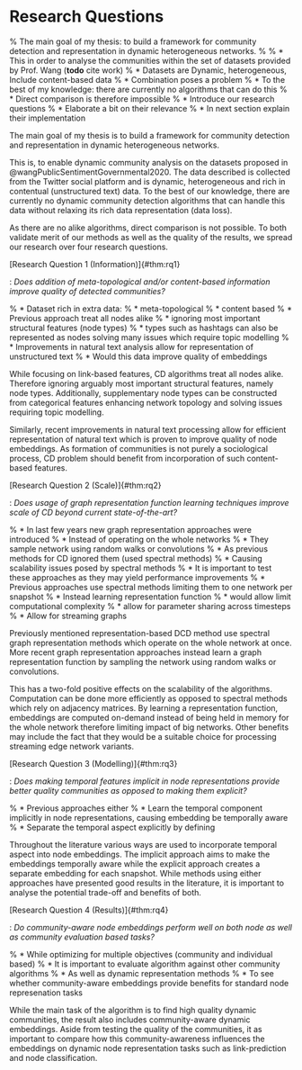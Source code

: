 # Research Questions

% The main goal of my thesis: to build a framework for community detection and representation in dynamic heterogeneous networks.
% 
% * This in order to analyse the communities within the set of datasets provided by Prof. Wang (**todo** cite work)
%   * Datasets are Dynamic, heterogeneous, Include content-based data
%   * Combination poses a problem
% * To the best of my knowledge: there are currently no algorithms that can do this
% * Direct comparison is therefore impossible
% * Introduce our research questions
%   * Elaborate a bit on their relevance
%   * In next section explain their implementation

 The main goal of my thesis is to build a framework for community detection and representation in dynamic heterogeneous networks. 

This is, to enable dynamic community analysis on the datasets proposed in @wangPublicSentimentGovernmental2020. The data described is collected from the Twitter social platform and is dynamic, heterogeneous and rich in contentual (unstructured text) data. To the best of our knowledge, there are currently no dynamic community detection algorithms that can handle this data without relaxing its rich data representation (data loss).

As there are no alike algorithms, direct comparison is not possible. To both validate merit of our methods as well as the quality of the results, we spread our research over four research questions.



[Research Question 1 (Information)]{#thm:rq1}

: *Does addition of meta-topological and/or content-based information improve quality of detected communities?*

% * Dataset rich in extra data: 
%   * meta-topological
%   * content based
% * Previous approach treat all nodes alike 
%   * ignoring most important structural features (node types)
%   * types such as hashtags can also be represented as nodes solving many issues which require topic modelling
% * Improvements in natural text analysis allow for representation of unstructured text
%   * Would this data improve quality of embeddings

While focusing on link-based features, CD algorithms treat all nodes alike. Therefore ignoring arguably most important structural features, namely node types. Additionally, supplementary node types can be constructed from categorical features enhancing network topology and solving issues requiring topic modelling. 

Similarly, recent improvements in natural text processing allow for efficient representation of natural text which is proven to improve quality of node embeddings. As formation of communities is not purely a sociological process, CD problem should benefit from incorporation of such content-based features.



[Research Question 2 (Scale)]{#thm:rq2}

: *Does usage of graph representation function learning techniques improve scale of CD beyond current state-of-the-art?*

% * In last few years new graph representation approaches were introduced
%   * Instead of operating on the whole networks
%   * They sample network using random walks or convolutions
% * As previous methods for CD ignored them (used spectral methods)
%   * Causing scalability issues posed by spectral methods
%   * It is important to test these approaches as they may yield performance improvements
% * Previous approaches use spectral methods limiting them to one network per snapshot
% * Instead learning representation function
%   * would allow limit computational complexity
%   * allow for parameter sharing across timesteps
%   * Allow for streaming graphs

Previously mentioned representation-based DCD method use spectral graph representation methods which operate on the whole network at once. More recent graph representation approaches instead learn a graph representation function by sampling the network using random walks or convolutions. 

This has a two-fold positive effects on the scalability of the algorithms. Computation can be done more efficiently as opposed to spectral methods which rely on adjacency matrices. By learning a representation function, embeddings are computed on-demand instead of being held in memory for the whole network therefore limiting impact of big networks. Other benefits may include the fact that they would be a suitable choice for processing streaming edge network variants.



[Research Question 3 (Modelling)]{#thm:rq3}

: *Does making temporal features implicit in node representations provide better quality communities as opposed to making them explicit?*

% * Previous approaches either
%   * Learn the temporal component implicitly in node representations, causing embedding be temporally aware
%   * Separate the temporal aspect explicitly by defining 

Throughout the literature various ways are used to incorporate temporal aspect into node embeddings. The implicit approach aims to make the embeddings temporally aware while the explicit approach creates a separate embedding for each snapshot. While methods using either approaches have presented good results in the literature, it is important to analyse the potential trade-off and benefits of both.



[Research Question 4 (Results)]{#thm:rq4}

: *Do community-aware node embeddings perform well on both node as well as community evaluation based tasks?*

% * While optimizing for multiple objectives (community and individual based)
%   * It is important to evaluate algorithm against other community algorithms
%   * As well as dynamic representation methods
%   * To see whether community-aware embeddings provide benefits for standard node represenation tasks

While the main task of the algorithm is to find high quality dynamic communities, the result also includes community-aware dynamic embeddings. Aside from testing the quality of the communities, it as important to compare how this community-awareness influences the embeddings on dynamic node representation tasks such as link-prediction and node classification.

